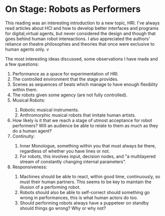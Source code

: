 # On Stage: Robots as Performers 

This reading was an interesting introduction to a new topic, HRI. I've always read articles about HCI and how to develop better interfaces and programs for digital,virtual agents, but never considered the design and though that goes behind human robot intereactions. I also appreciated the authors' reliance on theatre philosophies and theories that once were exclusive to human agents only. v

The most interesting ideas discussed, some observations I have made and a few questions: 

<ol>
  <li>Performance as a space for experimentation of HRI.</li>
  <li>The controlled environment that the stage provides.</li>
  <li>Scenes as sequences of beats which manage to have enough flexiblity within them.</li>
  <li>The robots given some agency (are not fully controlled).</li>
  <li>Musical Robots:</li>
  <ol>
    <li>Robotic musical instruments.</li>
    <li>Anthromorphic musical robots that imitate human artists.</li>
  </ol> 
  <li>How likely is it that we reach a stage of utmost acceptance for robot performers? Will an audience be able to relate to them as much as they do a human agent?</li>
  <li>Continuity:  </li> 
  <ol> 
    <li>Inner Monologue, something within you that must always be there, regardless of whether you have lines or not.</li> 
    <li>For robots, this involves input, decision nodes, and "a multilayered stream of constantly changing internal parameters".</li>
  </ol> 
  <li>Responsiveness: </li> 
   <ol> 
     <li>Machines should be able to react, within good time, continuously, so must their human partners. This seems to be key to maintain the illusion of a performing robot.</li> 
     <li>Robots should also be able to self-correct should something go wrong in performances, this is what human actors do too. </li> 
     <li>Should performing robots always have a puppeteer on standby should things go wrong? Why or why not? </li>

  </ol> 

</ol>
